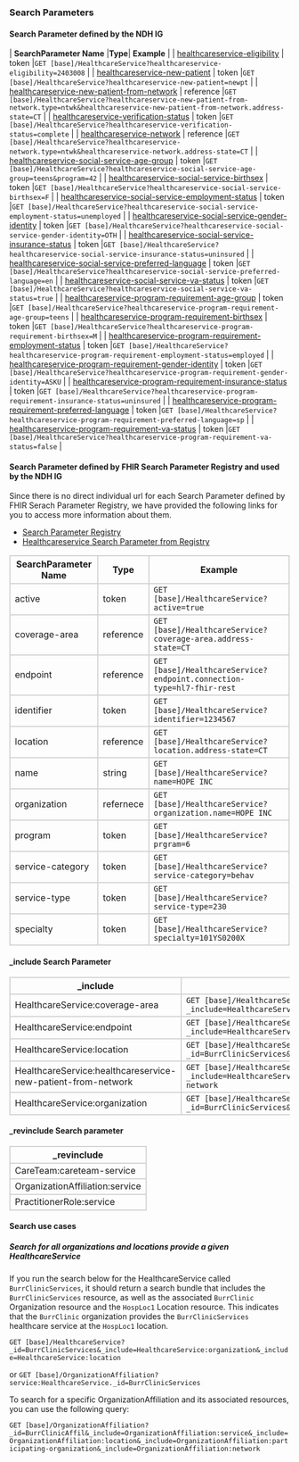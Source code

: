 ### Search Parameters
#### Search Parameter defined by the NDH IG
<style>
    th{border: solid 2px lightgrey;}
    td{border: solid 2px lightgrey;}
</style>

| **SearchParameter Name** |**Type**| **Example** |
| [healthcareservice-eligibility](SearchParameter-healthcareservice-eligibility.html) | token |`GET [base]/HealthcareService?healthcareservice-eligibility=2403008` |
| [healthcareservice-new-patient](SearchParameter-healthcareservice-new-patient.html) | token |`GET [base]/HealthcareService?healthcareservice-new-patient=newpt` |
| [healthcareservice-new-patient-from-network](SearchParameter-healthcareservice-new-patient-from-network.html) | reference |`GET [base]/HealthcareService?healthcareservice-new-patient-from-network.type=ntwk&healthcareservice-new-patient-from-network.address-state=CT` |
| [healthcareservice-verification-status](SearchParameter-healthcareservice-verification-status.html) | token |`GET [base]/HealthcareService?healthcareservice-verification-status=complete` |
| [healthcareservice-network](SearchParameter-healthcareservice-network.html) | reference |`GET [base]/HealthcareService?healthcareservice-network.type=ntwk&healthcareservice-network.address-state=CT` |
| [healthcareservice-social-service-age-group](SearchParameter-healthcareservice-social-service-age-group.html) | token |`GET [base]/HealthcareService?healthcareservice-social-service-age-group=teens&program=42` |
| [healthcareservice-social-service-birthsex](SearchParameter-healthcareservice-social-service-birthsex.html) | token |`GET [base]/HealthcareService?healthcareservice-social-service-birthsex=F` |
| [healthcareservice-social-service-employment-status](SearchParameter-healthcareservice-social-service-employment-status.html) | token |`GET [base]/HealthcareService?healthcareservice-social-service-employment-status=unemployed`	 |
| [healthcareservice-social-service-gender-identity](SearchParameter-healthcareservice-social-service-gender-identity.html) | token |`GET [base]/HealthcareService?healthcareservice-social-service-gender-identity=OTH` |
| [healthcareservice-social-service-insurance-status](SearchParameter-healthcareservice-social-service-insurance-status.html) | token |`GET [base]/HealthcareService?healthcareservice-social-service-insurance-status=uninsured` |
| [healthcareservice-social-service-preferred-language](SearchParameter-healthcareservice-social-service-preferred-language.html) | token |`GET [base]/HealthcareService?healthcareservice-social-service-preferred-language=en` |
| [healthcareservice-social-service-va-status](SearchParameter-healthcareservice-social-service-va-status.html) | token |`GET [base]/HealthcareService?healthcareservice-social-service-va-status=true` |
| [healthcareservice-program-requirement-age-group](SearchParameter-healthcareservice-program-requirement-age-group.html) | token |`GET [base]/HealthcareService?healthcareservice-program-requirement-age-group=teens` |
| [healthcareservice-program-requirement-birthsex](SearchParameter-healthcareservice-program-requirement-birthsex.html) | token |`GET [base]/HealthcareService?healthcareservice-program-requirement-birthsex=M` |
| [healthcareservice-program-requirement-employment-status](SearchParameter-healthcareservice-program-requirement-employment-status.html) | token |`GET [base]/HealthcareService?healthcareservice-program-requirement-employment-status=employed` |
| [healthcareservice-program-requirement-gender-identity](SearchParameter-healthcareservice-program-requirement-gender-identity.html) | token |`GET [base]/HealthcareService?healthcareservice-program-requirement-gender-identity=ASKU` |
| [healthcareservice-program-requirement-insurance-status](SearchParameter-healthcareservice-program-requirement-insurance-status.html) | token |`GET [base]/HealthcareService?healthcareservice-program-requirement-insurance-status=uninsured` |
| [healthcareservice-program-requirement-preferred-language](SearchParameter-healthcareservice-program-requirement-preferred-language.html) | token |`GET [base]/HealthcareService?healthcareservice-program-requirement-preferred-language=sp` |
| [healthcareservice-program-requirement-va-status](SearchParameter-healthcareservice-program-requirement-va-status.html) | token |`GET [base]/HealthcareService?healthcareservice-program-requirement-va-status=false` |



#### Search Parameter defined by FHIR Search Parameter Registry and used by the NDH IG 
Since there is no direct individual url for each Search Parameter defined by FHIR Serach Parameter Registry, we have provided the following links for you to access more information about them.

- [Search Parameter Registry](https://hl7.org/fhir/R4/searchparameter-registry.html)
- [Healthcareservice Search Parameter from Registry](https://hl7.org/fhir/R4/healthcareservice.html#search)

<style>  
    th{border: solid 2px lightgrey;}
    td{border: solid 2px lightgrey;}
</style>

| **SearchParameter Name** | **Type** | **Example** |
|--------------------------|----------|-------------|
| active | token |`GET [base]/HealthcareService?active=true` |
| coverage-area | reference |`GET [base]/HealthcareService?coverage-area.address-state=CT` |
| endpoint | reference |`GET [base]/HealthcareService?endpoint.connection-type=hl7-fhir-rest` |
| identifier | token |`GET [base]/HealthcareService?identifier=1234567` |
| location | reference |`GET [base]/HealthcareService?location.address-state=CT` |
| name | string |`GET [base]/HealthcareService?name=HOPE INC` |
| organization | refernece |`GET [base]/HealthcareService?organization.name=HOPE INC` |
| program | token |`GET [base]/HealthcareService?prgram=6` |
| service-category | token |`GET [base]/HealthcareService?service-category=behav` |
| service-type | token |`GET [base]/HealthcareService?service-type=230` |
| specialty | token |`GET [base]/HealthcareService?specialty=101YS0200X` |

#### _include Search Parameter
<style>  
    th{border: solid 2px lightgrey;}
    td{border: solid 2px lightgrey;}
</style>

| **_include** | **Example** |
|--------------|-------------|
| HealthcareService:coverage-area |`GET [base]/HealthcareService?_include=HealthcareService:coverage-area` |
| HealthcareService:endpoint |`GET [base]/HealthcareService?_include=HealthcareService:endpoint` |
| HealthcareService:location | `GET [base]/HealthcareService?_id=BurrClinicServices&_include=HealthcareService:location` |
| HealthcareService:healthcareservice-new-patient-from-network |`GET [base]/HealthcareService?_include=HealthcareService:healthcareservice-new-patient-from-network` |
| HealthcareService:organization | `GET [base]/HealthcareService?_id=BurrClinicServices&_include=HealthcareService:organization`|

#### _revinclude Search parameter
<style>  
    th{border: solid 2px lightgrey;}
    td{border: solid 2px lightgrey;}
</style>

| **_revinclude** |
|-----------------|
| CareTeam:careteam-service |
| OrganizationAffiliation:service |
| PractitionerRole:service |

#### Search use cases
##### Search for all organizations and locations provide a given HealthcareService
If you run the search below for the HealthcareService called `BurrClinicServices`, it should return a search bundle that includes the `BurrClinicServices` resource, as well as the associated `BurrClinic` Organization resource and the `HospLoc1` Location resource. This indicates that the `BurrClinic` organization provides the `BurrClinicServices` healthcare service at the `HospLoc1` location.

`GET [base]/HealthcareService?_id=BurrClinicServices&_include=HealthcareService:organization&_include=HealthcareService:location`

or 
`GET [base]/OrganizationAffiliation?service:HealthcareService._id=BurrClinicServices`

To search for a specific OrganizationAffiliation and its associated resources, you can use the following query:  

`GET [base]/OrganizationAffiliation?_id=BurrClinicAffil&_include=OrganizationAffiliation:service&_include=OrganizationAffiliation:location&_include=OrganizationAffiliation:participating-organization&_include=OrganizationAffiliation:network`

